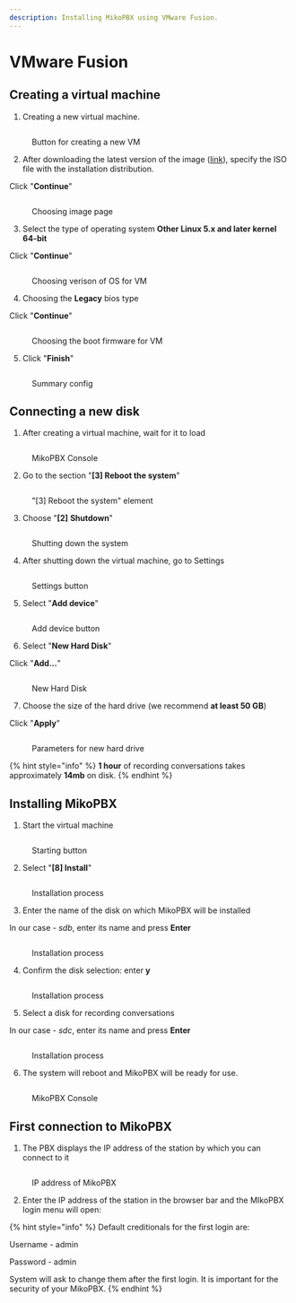 ```yaml
---
description: Installing MikoPBX using VMware Fusion.
---
```


# VMware Fusion

## Creating a virtual machine

1. Creating a new virtual machine.

<figure><img src="../../.gitbook/assets/1 (6).png" alt=""><figcaption><p>Button for creating a new VM</p></figcaption></figure>

2. After downloading the latest version of the image ([link](https://www.mikopbx.ru/download/)), specify the ISO file with the installation distribution.

Click "**Continue**"

<figure><img src="../../.gitbook/assets/2 (10).png" alt=""><figcaption><p>Choosing image page</p></figcaption></figure>

3. Select the type of operating system **Other Linux 5.x and later kernel 64-bit**

Click "**Continue**"

<figure><img src="../../.gitbook/assets/22 (1).png" alt=""><figcaption><p>Choosing verison of OS for VM</p></figcaption></figure>

4. Choosing the **Legacy** bios type

Click "**Continue**"

<figure><img src="../../.gitbook/assets/4 (17).png" alt=""><figcaption><p>Choosing the boot firmware for VM</p></figcaption></figure>

5. Click "**Finish**"

<figure><img src="../../.gitbook/assets/5 (20).png" alt=""><figcaption><p>Summary config</p></figcaption></figure>

## Connecting a new disk

1. After creating a virtual machine, wait for it to load

<figure><img src="../../.gitbook/assets/image (19).png" alt=""><figcaption><p>MikoPBX Console</p></figcaption></figure>

2. Go to the section "**\[3] Reboot the system**"

<figure><img src="../../.gitbook/assets/image (10).png" alt=""><figcaption><p>"[3] Reboot the system" element</p></figcaption></figure>

3. Choose "**\[2]** **Shutdown**"

<figure><img src="../../.gitbook/assets/image (16).png" alt=""><figcaption><p>Shutting down the system</p></figcaption></figure>

4. After shutting down the virtual machine, go to Settings

<figure><img src="../../.gitbook/assets/image (21).png" alt=""><figcaption><p>Settings button</p></figcaption></figure>

5. Select "**Add device**"

<figure><img src="../../.gitbook/assets/image (3) (1).png" alt=""><figcaption><p>Add device button</p></figcaption></figure>

6. Select "**New Hard Disk**"

&#x20;Click "**Add...**"

<figure><img src="../../.gitbook/assets/image (4) (1).png" alt=""><figcaption><p>New Hard Disk</p></figcaption></figure>

7. Choose the size of the hard drive (we recommend **at least 50 GB**)

&#x20;Click "**Apply**"

<figure><img src="../../.gitbook/assets/image (2) (1) (1).png" alt=""><figcaption><p>Parameters for new hard drive</p></figcaption></figure>

{% hint style="info" %}
**1 hour** of recording conversations takes approximately **14mb** on disk.
{% endhint %}

## Installing MikoPBX

1. Start the virtual machine

<figure><img src="../../.gitbook/assets/image (30).png" alt=""><figcaption><p>Starting button</p></figcaption></figure>

2. Select "**\[8] Install**"

<figure><img src="../../.gitbook/assets/image (13).png" alt=""><figcaption><p>Installation process</p></figcaption></figure>

3. Enter the name of the disk on which MikoPBX will be installed

In our case - _sdb_, enter its name and press **Enter**

<figure><img src="../../.gitbook/assets/image (29).png" alt=""><figcaption><p>Installation process</p></figcaption></figure>

4. Confirm the disk selection: enter **y**

<figure><img src="../../.gitbook/assets/image (33).png" alt=""><figcaption><p>Installation process</p></figcaption></figure>

5. Select a disk for recording conversations

In our case - _sdc_, enter its name and press **Enter**

<figure><img src="../../.gitbook/assets/image (1) (1) (1) (1).png" alt=""><figcaption><p>Installation process</p></figcaption></figure>

6. The system will reboot and MikoPBX will be ready for use.

<figure><img src="../../.gitbook/assets/image (11).png" alt=""><figcaption><p>MikoPBX Console</p></figcaption></figure>

## First connection to MikoPBX

1. The PBX displays the IP address of the station by which you can connect to it

<figure><img src="../../.gitbook/assets/image (25).png" alt=""><figcaption><p>IP address of MikoPBX</p></figcaption></figure>

2. Enter the IP address of the station in the browser bar and the MIkoPBX login menu will open:

{% hint style="info" %}
Default creditionals for the first login are:

Username - admin

Password - admin

System will ask to change them after the first login. It is important for the security of your MikoPBX.
{% endhint %}

<figure><img src="../../.gitbook/assets/21 (1).png" alt=""><figcaption></figcaption></figure>
